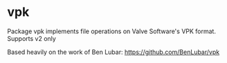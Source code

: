 # vpk
Package vpk implements file operations on Valve Software's VPK format. Supports v2 only

Based heavily on the work of Ben Lubar: https://github.com/BenLubar/vpk